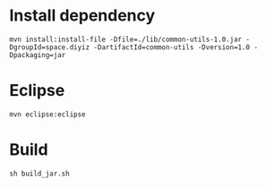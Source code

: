 # Install dependency
```
mvn install:install-file -Dfile=./lib/common-utils-1.0.jar -DgroupId=space.diyiz -DartifactId=common-utils -Dversion=1.0 -Dpackaging=jar
```

# Eclipse
```
mvn eclipse:eclipse
```

# Build
```
sh build_jar.sh
```
